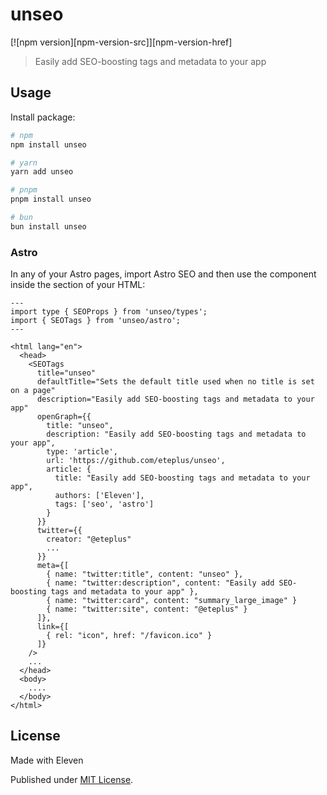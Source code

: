 # unseo

[![npm version][npm-version-src]][npm-version-href]

> Easily add SEO-boosting tags and metadata to your app

## Usage

Install package:

```sh
# npm
npm install unseo

# yarn
yarn add unseo

# pnpm
pnpm install unseo

# bun
bun install unseo
```

### Astro

In any of your Astro pages, import Astro SEO and then use the component inside the <head> section of your HTML:

```astro
---
import type { SEOProps } from 'unseo/types';
import { SEOTags } from 'unseo/astro';
---

<html lang="en">
  <head>
    <SEOTags
      title="unseo"
      defaultTitle="Sets the default title used when no title is set on a page"
      description="Easily add SEO-boosting tags and metadata to your app"
      openGraph={{
        title: "unseo",
        description: "Easily add SEO-boosting tags and metadata to your app",
        type: 'article',
        url: 'https://github.com/eteplus/unseo',
        article: {
          title: "Easily add SEO-boosting tags and metadata to your app",
          authors: ['Eleven'],
          tags: ['seo', 'astro']
        }
      }}
      twitter={{
        creator: "@eteplus"
        ...
      }}
      meta={[
        { name: "twitter:title", content: "unseo" },
        { name: "twitter:description", content: "Easily add SEO-boosting tags and metadata to your app" },
        { name: "twitter:card", content: "summary_large_image" }
        { name: "twitter:site", content: "@eteplus" }
      ]},
      link={[
        { rel: "icon", href: "/favicon.ico" }
      ]}
    />
    ...
  </head>
  <body>
    ....
  </body>
</html>
```


## License

Made with Eleven

Published under [MIT License](./LICENSE).
